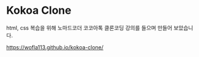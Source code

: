 # Kokoa Clone

html, css 복습을 위해 노마드코더 코코아톡 클론코딩 강의를 들으며 만들어 보았습니다.

https://wofla113.github.io/kokoa-clone/
